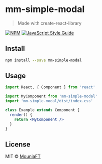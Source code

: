 # mm-simple-modal

> Made with create-react-library

[![NPM](https://img.shields.io/npm/v/mm-simple-modal.svg)](https://www.npmjs.com/package/mm-simple-modal) [![JavaScript Style Guide](https://img.shields.io/badge/code_style-standard-brightgreen.svg)](https://standardjs.com)

## Install

```bash
npm install --save mm-simple-modal
```

## Usage

```jsx
import React, { Component } from 'react'

import MyComponent from 'mm-simple-modal'
import 'mm-simple-modal/dist/index.css'

class Example extends Component {
  render() {
    return <MyComponent />
  }
}
```

## License

MIT © [MouniaFT](https://github.com/MouniaFT)
